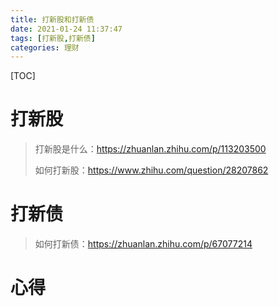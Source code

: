 ```yaml
---
title: 打新股和打新债
date: 2021-01-24 11:37:47
tags: [打新股,打新债]
categories: 理财
---
```


[TOC]

<!--more-->

# 打新股

> 打新股是什么：https://zhuanlan.zhihu.com/p/113203500
>
> 如何打新股：https://www.zhihu.com/question/28207862





# 打新债

> 如何打新债：https://zhuanlan.zhihu.com/p/67077214



# 心得

